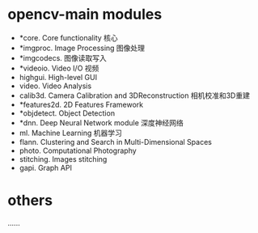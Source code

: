&emsp;
# opencv-main modules
-  *core. Core functionality 核心
- *imgproc. Image Processing 图像处理
- *imgcodecs. 图像读取写入
- *videoio. Video I/O 视频
- highgui. High-level GUI
- video. Video Analysis 
- calib3d. Camera Calibration and 3DReconstruction 相机校准和3D重建
- *features2d. 2D Features Framework 
- *objdetect. Object Detection
- *dnn. Deep Neural Network module 深度神经网络
- ml. Machine Learning   机器学习
- flann. Clustering and Search in Multi-Dimensional Spaces
- photo. Computational Photography
- stitching. Images stitching
- gapi. Graph API


# others
......
